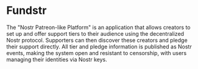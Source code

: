 # Fundstr

The "Nostr Patreon-like Platform" is an application that allows creators to set up and offer support tiers to their audience using the decentralized Nostr protocol. Supporters can then discover these creators and pledge their support directly. All tier and pledge information is published as Nostr events, making the system open and resistant to censorship, with users managing their identities via Nostr keys.
